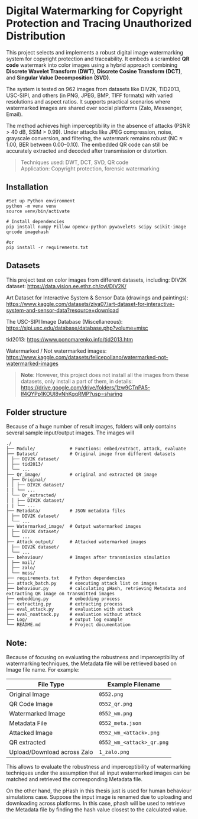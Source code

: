 # Digital Watermarking for Copyright Protection and Tracing Unauthorized Distribution

This project selects and implements a robust digital image watermarking system for copyright protection and traceability. It embeds a scrambled **QR code** watermark into color images using a hybrid approach combining **Discrete Wavelet Transform (DWT)**, **Discrete Cosine Transform (DCT)**, and **Singular Value Decomposition (SVD)**.

The system is tested on 962 images from datasets like DIV2K, TID2013, USC-SIPI, and others (in PNG, JPEG, BMP, TIFF formats) with varied resolutions and aspect ratios. It supports practical scenarios where watermarked images are shared over social platforms (Zalo, Messenger, Email).

The method achieves high imperceptibility in the absence of attacks (PSNR > 40 dB, SSIM > 0.99). Under attacks like JPEG compression, noise, grayscale conversion, and filtering, the watermark remains robust (NC ≈ 1.00, BER between 0.00–0.10). The embedded QR code can still be accurately extracted and decoded after transmission or distortion.

> Techniques used: DWT, DCT, SVD, QR code  
> Application: Copyright protection, forensic watermarking

## Installation

```
#Set up Python environment
python -m venv venv
source venv/bin/activate

# Install dependencies
pip install numpy Pillow opencv-python pywavelets scipy scikit-image qrcode imagehash

#or 
pip install -r requirements.txt
```

## Datasets
This project test on color images from different datasets, including:
DIV2K dataset: 
https://data.vision.ee.ethz.ch/cvl/DIV2K/ 

Art Dataset for Interactive System & Sensor Data (drawings and paintings):
https://www.kaggle.com/datasets/ziya07/art-dataset-for-interactive-system-and-sensor-data?resource=download

The USC-SIPI Image Database (Miscellaneous): 
https://sipi.usc.edu/database/database.php?volume=misc

tid2013:
https://www.ponomarenko.info/tid2013.htm

Watermarked / Not watermarked images:
https://www.kaggle.com/datasets/felicepollano/watermarked-not-watermarked-images 

> **Note**: However, this project does not install all the images from these datasets, only install a part of them, in details:
> https://drive.google.com/drive/folders/1zw9CTnPA5-lf4QYPp1KOUI8vNhKgqRMP?usp=sharing 

## Folder structure 
Because of a huge number of result images, folders will only contains several sample input/output images. The images will
```
./
├── Module/             # Functions: embed/extract, attack, evaluate
├── Dataset/            # Original image from different datasets
│ ├── DIV2K dataset/
│ ├── tid2013/
│ └── ...
├── Qr_image/           # original and extracted QR image
│ ├── Original/
│ │ ├── DIV2K dataset/
| | └── ...
│ └── Qr_extracted/
│ │ ├── DIV2K dataset/
| | └── ...
├── Metadata/           # JSON metadata files
│ ├── DIV2K dataset/
│ └── ...
├── Watermarked_image/  # Output watermarked images
│ ├── DIV2K dataset/
│ └── ...
├── Attack_output/      # Attacked watermarked images
│ ├── DIV2K dataset/
│ └── ...
├── behaviour/          # Images after transmission simulation
│ ├── mail/
│ ├── zalo/
│ └── mess/
├── requirements.txt    # Python dependencies
├── attack_batch.py     # executing attack list on images
├── behaviour.py        # calculating pHash, retrieving Metadata and extracting QR image on transmitted images
├── embedding.py        # embedding process 
├── extracting.py       # extracting process 
├── eval_attack.py      # evaluation with attack
├── eval_noattack.py    # evaluation without attack 
├── Log/                # output log example
└── README.md           # Project documentation
```
## Note:
Because of focusing on evaluating the robustness and imperceptibility of watermarking techniques, the Metadata file will be retrieved based on Image file name. For example:

| File Type                   | Example Filename            |
|-----------------------------|-----------------------------|
| Original Image              | `0552.png`                  |
| QR Code Image               | `0552_qr.png`               |
| Watermarked Image           | `0552_wm.png`               |
| Metadata File               | `0552_meta.json`            |
| Attacked Image              | `0552_wm_<attack>.png`      |
| QR extracted                | `0552_wm_<attack>_qr.png`   |
| Upload/Download across Zalo | `1_zalo.png`                |

This allows to evaluate the robustness and imperceptibility of watermarking techniques under the assumption that all input watermarked images can be matched and retrieved the corresponding Metadata file.

On the other hand, the pHash in this thesis just is used for human behaviour simulations case. Suppose the input image is renamed due to uploading and downloading across platforms. In this case, phash will be used to retrieve the Metadata file by finding the hash value closest to the calculated value.